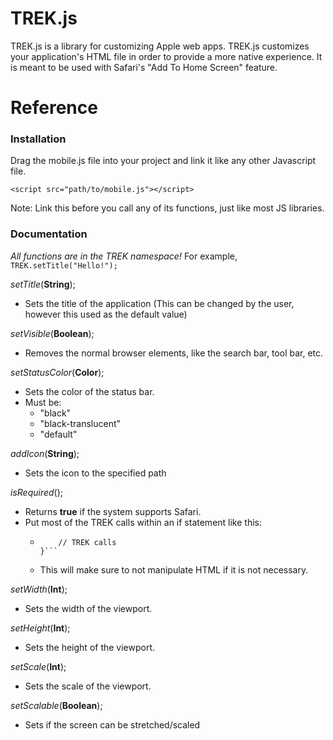 # TREK.js

TREK.js is a library for customizing Apple web apps. TREK.js customizes your application's HTML file in order to provide a more native experience.
It is meant to be used with Safari's "Add To Home Screen" feature.

# Reference

### Installation

Drag the mobile.js file into your project and link it like any other Javascript file. 

```
<script src="path/to/mobile.js"></script>
```

Note: Link this before you call any of its functions, just like most JS libraries.

### Documentation

*All functions are in the TREK namespace!* For example, ```TREK.setTitle("Hello!");```

*setTitle*(**String**);
- Sets the title of the application (This can be changed by the user, however this used as the default value)

*setVisible*(**Boolean**);
- Removes the normal browser elements, like the search bar, tool bar, etc.

*setStatusColor*(**Color**);
- Sets the color of the status bar.
- Must be:
  - "black"
  - "black-translucent"
  - "default"
  
*addIcon*(**String**);
- Sets the icon to the specified path

*isRequired*();
 - Returns **true** if the system supports Safari.
 - Put most of the TREK calls within an if statement like this:
    - ```if(TREK.isRequired()){
          // TREK calls
      }```
    - This will make sure to not manipulate HTML if it is not necessary.
    
*setWidth*(**Int**);
- Sets the width of the viewport.

*setHeight*(**Int**);
- Sets the height of the viewport.

*setScale*(**Int**);
- Sets the scale of the viewport.

*setScalable*(**Boolean**);
- Sets if the screen can be stretched/scaled





